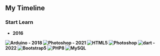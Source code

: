 ## My Timeline

### Start Learn

- <b> 2016
<img alt="Arduino" src="https://img.shields.io/badge/Arduino-00979D?style=for-the-badge&logo=Arduino&logoColor=white">
- <b> 2018
<img alt="Photoshop" src="https://img.shields.io/badge/Adobe%20Photoshop-31A8FF?style=for-the-badge&logo=Adobe%20Photoshop&logoColor=black">
- <b> 2021
<img alt="HTML5" src="https://img.shields.io/badge/HTML5-E34F26?style=for-the-badge&logo=html5&logoColor=white"> <img alt="Photoshop" src="https://img.shields.io/badge/CSS3-1572B6?style=for-the-badge&logo=css3&logoColor=white"> <img alt="dart" src="https://img.shields.io/badge/Dart-0175C2?style=for-the-badge&logo=dart&logoColor=white"> 
- <b> 2022 
<img alt="Bootstrap5" src="https://img.shields.io/badge/Bootstrap-563D7C?style=for-the-badge&logo=bootstrap&logoColor=white"> <img alt="PHP8" src="https://img.shields.io/badge/PHP-777BB4?style=for-the-badge&logo=php&logoColor=white"> <img alt="MySQL" src="https://img.shields.io/badge/MySQL-005C84?style=for-the-badge&logo=mysql&logoColor=white">  
